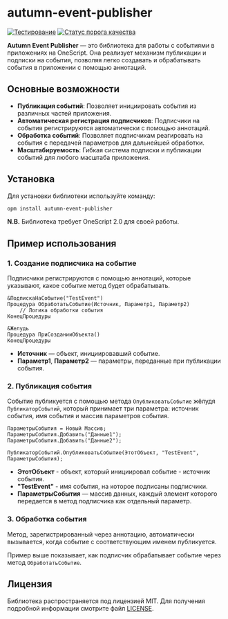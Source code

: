 # autumn-event-publisher

[![Тестирование](https://github.com/autumn-library/autumn-event-publisher/actions/workflows/test.yml/badge.svg?branch=master)](https://github.com/autumn-library/autumn-event-publisher/actions/workflows/test.yml)
[![Статус порога качества](https://sonar.openbsl.ru/api/project_badges/measure?project=autumn-event-publisher&metric=alert_status)](https://sonar.openbsl.ru/dashboard?id=autumn-event-publisher)

**Autumn Event Publisher** — это библиотека для работы с событиями в приложениях на OneScript. Она реализует механизм публикации и подписки на события, позволяя легко создавать и обрабатывать события в приложении с помощью аннотаций. 

## Основные возможности

- **Публикация событий**: Позволяет инициировать события из различных частей приложения.
- **Автоматическая регистрация подписчиков**: Подписчики на события регистрируются автоматически с помощью аннотаций.
- **Обработка событий**: Позволяет подписчикам реагировать на события с передачей параметров для дальнейшей обработки.
- **Масштабируемость**: Гибкая система подписки и публикации событий для любого масштаба приложения.

## Установка

Для установки библиотеки используйте команду:

```bash
opm install autumn-event-publisher
```

**N.B.** Библиотека требует OneScript 2.0 для своей работы.

## Пример использования

### 1. Создание подписчика на событие

Подписчики регистрируются с помощью аннотаций, которые указывают, какое событие метод будет обрабатывать.

```bsl
&ПодпискаНаСобытие("TestEvent")
Процедура ОбработатьСобытие(Источник, Параметр1, Параметр2)
    // Логика обработки события
КонецПроцедуры

&Желудь
Процедура ПриСозданииОбъекта()
КонецПроцедуры
```

* **Источник** — объект, инициировавший событие.
* **Параметр1**, **Параметр2** — параметры, переданные при публикации события.


### 2. Публикация события

Событие публикуется с помощью метода `ОпубликоватьСобытие` жёлудя `ПубликаторСобытий`, который принимает три параметра: источник события, имя события и массив параметров события.

```bsl
ПараметрыСобытия = Новый Массив;
ПараметрыСобытия.Добавить("Данные1");
ПараметрыСобытия.Добавить("Данные2");

ПубликаторСобытий.ОпубликоватьСобытие(ЭтотОбъект, "TestEvent", ПараметрыСобытия);
```

* **ЭтотОбъект** - объект, который инициировал событие - источник события.
* **"TestEvent"** - имя события, на которое подписаны подписчики.
* **ПараметрыСобытия** — массив данных, каждый элемент которого передается в метод подписчика как отдельный параметр.

### 3. Обработка события

Метод, зарегистрированный через аннотацию, автоматически вызывается, когда событие с соответствующим именем публикуется.

Пример выше показывает, как подписчик обрабатывает событие через метод `ОбработатьСобытие`.

## Лицензия

Библиотека распространяется под лицензией MIT. Для получения подробной информации смотрите файл [LICENSE](LICENSE.md).
